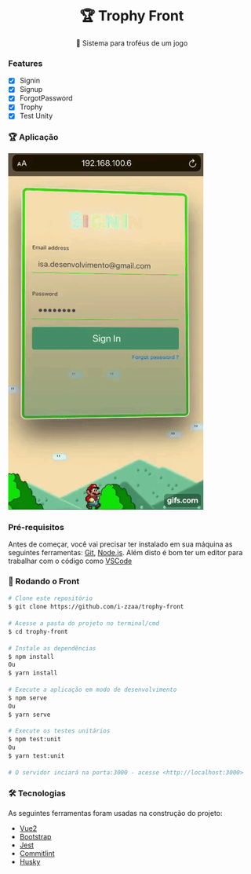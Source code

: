<h1 align="center">
   🏆 Trophy Front
</h1>
<p align="center">🚀 Sistema para troféus de um jogo </p>

### Features

- [x] Signin
- [x] Signup
- [x] ForgotPassword
- [x] Trophy
- [x] Test Unity

### 🏆 Aplicação

![Alt Text](https://github.com/isa-desenvolvimento/trophy-front/blob/main/src/assets/trophy.gif)

### Pré-requisitos

Antes de começar, você vai precisar ter instalado em sua máquina as seguintes ferramentas:
[Git](https://git-scm.com), [Node.js](https://nodejs.org/en/). 
Além disto é bom ter um editor para trabalhar com o código como [VSCode](https://code.visualstudio.com/)

### 🎲 Rodando o Front

```bash
# Clone este repositório
$ git clone https://github.com/i-zzaa/trophy-front

# Acesse a pasta do projeto no terminal/cmd
$ cd trophy-front

# Instale as dependências
$ npm install
Ou 
$ yarn install

# Execute a aplicação em modo de desenvolvimento
$ npm serve
Ou 
$ yarn serve

# Execute os testes unitários
$ npm test:unit
Ou 
$ yarn test:unit

# O servidor inciará na porta:3000 - acesse <http://localhost:3000>
```

### 🛠 Tecnologias

As seguintes ferramentas foram usadas na construção do projeto:

- [Vue2](https://vuejs.org/)
- [Bootstrap](https://getbootstrap.com/)
- [Jest](https://jestjs.io/)
- [Commitlint](https://commitlint.js.org/)
- [Husky](https://www.husky.com.br/)


